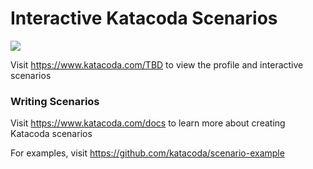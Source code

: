 # Interactive Katacoda Scenarios

[![](http://shields.katacoda.com/katacoda/TBD/count.svg)](https://www.katacoda.com/TBD "Get your profile on Katacoda.com")

Visit https://www.katacoda.com/TBD to view the profile and interactive scenarios

### Writing Scenarios
Visit https://www.katacoda.com/docs to learn more about creating Katacoda scenarios

For examples, visit https://github.com/katacoda/scenario-example
